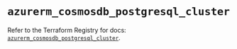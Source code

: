 # `azurerm_cosmosdb_postgresql_cluster`

Refer to the Terraform Registry for docs: [`azurerm_cosmosdb_postgresql_cluster`](https://registry.terraform.io/providers/hashicorp/azurerm/4.45.0/docs/resources/cosmosdb_postgresql_cluster).
